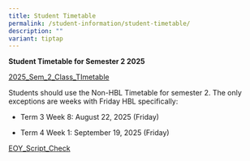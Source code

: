```yaml
---
title: Student Timetable
permalink: /student-information/student-timetable/
description: ""
variant: tiptap
---
```

<p><strong>Student Timetable for Semester 2 2025</strong>
</p>
<p><a href="/files/2025_Sem_2_Class_Timetable.pdf" rel="noopener nofollow" target="_blank">2025_Sem_2_Class_TImetable</a>
</p>
<p>Students should use the Non-HBL Timetable for semester 2. The only exceptions
are weeks with Friday HBL specifically:</p>
<ul data-tight="true" class="tight">
<li>
<p>Term 3 Week 8: August 22, 2025 (Friday)</p>
</li>
<li>
<p>Term 4 Week 1: September 19, 2025 (Friday)</p>
</li>
</ul>
<p><a href="/files/EOY_Script_Check__Class_.pdf" rel="noopener nofollow" target="_blank">EOY_Script_Check</a>
</p>
<p></p>